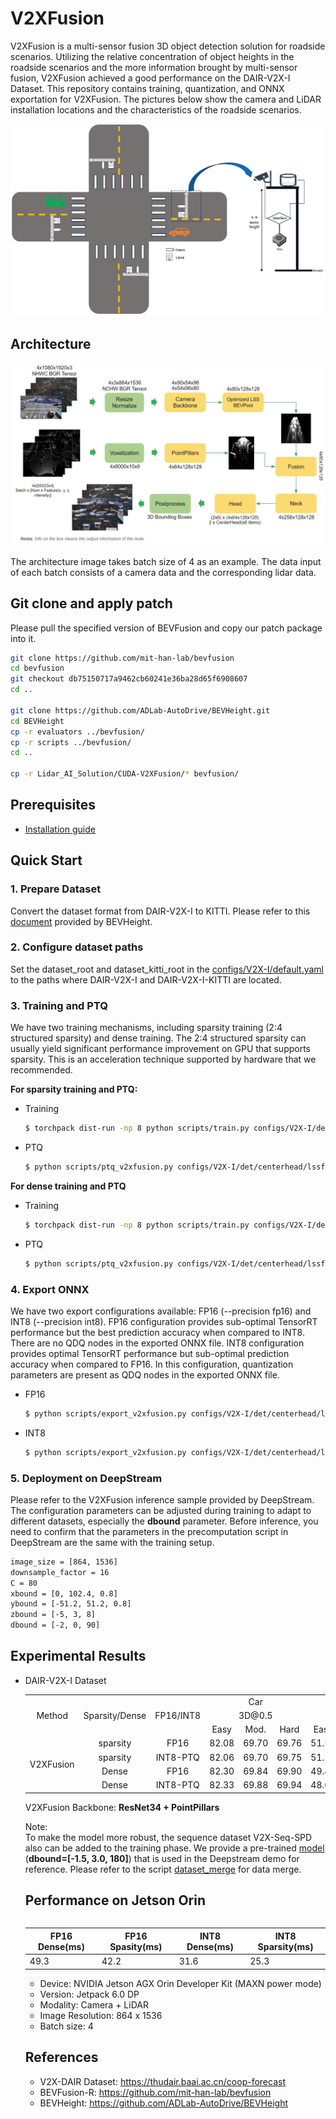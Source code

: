 # V2XFusion
V2XFusion is a multi-sensor fusion 3D object detection solution for roadside scenarios. Utilizing the relative concentration of object heights in the roadside scenarios and the more information brought by multi-sensor fusion, V2XFusion achieved a good performance on the DAIR-V2X-I Dataset. This repository contains training, quantization, and ONNX exportation for V2XFusion. The pictures below show the camera and LiDAR installation locations and the characteristics of the roadside scenarios.

![](assets/Roadside_Scenarios.png)
## Architecture
![](assets/V2XFusion_Network_Architecture.png)

The architecture image takes batch size of 4 as an example. The data input of each batch consists of a camera data and the corresponding lidar data.

## Git clone and apply patch 
Please pull the specified version of BEVFusion and copy our patch package into it.

```bash
git clone https://github.com/mit-han-lab/bevfusion
cd bevfusion
git checkout db75150717a9462cb60241e36ba28d65f6908607
cd ..

git clone https://github.com/ADLab-AutoDrive/BEVHeight.git
cd BEVHeight
cp -r evaluators ../bevfusion/
cp -r scripts ../bevfusion/
cd ..

cp -r Lidar_AI_Solution/CUDA-V2XFusion/* bevfusion/ 
```
## Prerequisites
- [Installation guide](docs/install.md)

## Quick Start 
### 1. Prepare Dataset
Convert the dataset format from DAIR-V2X-I to KITTI. Please refer to this [document](https://github.com/ADLab-AutoDrive/BEVHeight/blob/main/docs/prepare_dataset.md) provided by BEVHeight.

### 2. Configure dataset paths
Set the dataset_root and dataset_kitti_root in the [configs/V2X-I/default.yaml](configs/V2X-I/default.yaml) to the paths where DAIR-V2X-I and DAIR-V2X-I-KITTI are located.

### 3. Training and PTQ
We have two training mechanisms, including sparsity training (2:4 structured sparsity) and dense training. The 2:4 structured sparsity can usually yield significant performance improvement on GPU that supports sparsity. This is an acceleration technique supported by hardware that we recommended.

**For sparsity training and PTQ:**
- Training
    ```bash
   $ torchpack dist-run -np 8 python scripts/train.py configs/V2X-I/det/centerhead/lssfpn/camera+pointpillar/resnet34/default.yaml --mode sparsity
    ```
- PTQ
    ```bash
   $ python scripts/ptq_v2xfusion.py configs/V2X-I/det/centerhead/lssfpn/camera+pointpillar/resnet34/default.yaml sparsity_epoch_100.pth --mode sparsity
    ```
**For dense training and PTQ**
- Training
    ```bash
   $ torchpack dist-run -np 8 python scripts/train.py configs/V2X-I/det/centerhead/lssfpn/camera+pointpillar/resnet34/default.yaml --mode dense
    ```
- PTQ
    ```bash
   $ python scripts/ptq_v2xfusion.py configs/V2X-I/det/centerhead/lssfpn/camera+pointpillar/resnet34/default.yaml dense_epoch_100.pth --mode dense
    ```

### 4. Export ONNX 
We have two export configurations available: FP16 (--precision fp16) and INT8 (--precision int8).
FP16 configuration provides sub-optimal TensorRT performance but the best prediction accuracy when compared to INT8. There are no QDQ nodes in the exported ONNX file.
INT8 configuration provides optimal TensorRT performance but sub-optimal prediction accuracy when compared to FP16. In this configuration, quantization parameters are present as QDQ nodes in the exported ONNX file.
- FP16    
    ```bash
    $ python scripts/export_v2xfusion.py configs/V2X-I/det/centerhead/lssfpn/camera+pointpillar/resnet34/default.yaml ptq.pth --precision fp16
    ```
- INT8
    ```bash
    $ python scripts/export_v2xfusion.py configs/V2X-I/det/centerhead/lssfpn/camera+pointpillar/resnet34/default.yaml ptq.pth --precision int8
    ```
### 5. Deployment on DeepStream
Please refer to the V2XFusion inference sample provided by DeepStream. The configuration parameters can be adjusted during training to adapt to different datasets, especially the **dbound** parameter. Before inference, you need to confirm that the parameters in the precomputation script in DeepStream are the same with the training setup.
```bash
image_size = [864, 1536]
downsample_factor = 16
C = 80 
xbound = [0, 102.4, 0.8]
ybound = [-51.2, 51.2, 0.8]
zbound = [-5, 3, 8]
dbound = [-2, 0, 90]   
```
## Experimental Results
- DAIR-V2X-I Dataset  

    <div align=left>
    <table>
        <tr align=center>
            <td rowspan="3">Method</td> 
            <td rowspan="3" align=center>Sparsity/Dense</td> 
            <td rowspan="3" align=center>FP16/INT8</td> 
            <td colspan="3" align=center>Car</td>
            <td colspan="3" align=center>Pedestrain</td>
            <td colspan="3" align=center>Cyclist</td>
            <td rowspan="3" align=center>model pth</td>
        </tr>
        <tr align=center>
            <td colspan="3" align=center>3D@0.5</td>
            <td colspan="3" align=center>3D@0.25</td>
            <td colspan="3" align=center>3D@0.25</td>
        </tr>
        <tr align=center>
            <td>Easy</td>
            <td>Mod.</td>
            <td>Hard</td>
            <td>Easy</td>
            <td>Mod.</td>
            <td>Hard</td>
            <td>Easy</td>
            <td>Mod.</td>
            <td>Hard</td>
        </tr>
        <tr align=center>
            <td rowspan="4">V2XFusion</td> 
            <td>sparsity</td>
            <td>FP16</td> 
            <td>82.08</td>
            <td>69.70</td>
            <td>69.76</td>
            <td>51.51</td>
            <td>49.15</td>
            <td>49.54</td>
            <td>61.21</td>
            <td>58.07</td>
            <td>58.65</td>
            <td><a href="https://nvidia.box.com/shared/static/gakymhr1e0wc17s7ksswa7409nfhg6zn">model</a></td>
        </tr>
        <tr align=center>
            <td>sparsity</td>
            <td>INT8-PTQ</td> 
            <td>82.06</td>
            <td>69.70</td>
            <td>69.75</td>
            <td>51.13</td>
            <td>48.86</td>
            <td>49.22</td>
            <td>60.95</td>
            <td>57.81</td>
            <td>58.43</td>
            <td><a href="https://nvidia.box.com/shared/static/5s2zjfelbhsmrfmme8g1cm49wuh2y7q3">ptq.pth</a></td>
        </tr>
        <tr align=center>
            <td>Dense</td>
            <td>FP16</td> 
            <td>82.30</td>
            <td>69.84</td>
            <td>69.90</td>
            <td>49.47</td>
            <td>47.31</td>
            <td>47.60</td>
            <td>59.09</td>
            <td>58.29</td>
            <td>58.70</td>
            <td><a href="https://nvidia.box.com/shared/static/o5u4tryaeasgu5k0q92106h9wcyn0t7n">model</a></td>
        </tr>
        <tr align=center>
            <td>Dense</td>
            <td>INT8-PTQ</td> 
            <td>82.33</td>
            <td>69.88</td>
            <td>69.94</td>
            <td>48.60</td>
            <td>46.55</td>
            <td>46.82</td>
            <td>59.28</td>
            <td>58.12</td>
            <td>58.52</td>
            <td><a href="https://nvidia.box.com/shared/static/0u9ax27szfbxdsjkf4oawyxvssg8p8xw">ptq.pth</a></td>
        </tr>
    <table>
    </div>
V2XFusion Backbone: **ResNet34 + PointPillars**

Note:  
To make the model more robust, the sequence dataset V2X-Seq-SPD also can be added to the training phase. We provide a pre-trained [model](https://nvidia.app.box.com/s/xqj7ob2sa3betojf1084juyrlr1eek1a) (**dbound=[-1.5, 3.0, 180]**)  that is used in the Deepstream demo for reference. Please refer to the script [dataset_merge](scripts/dataset_merge.py) for data merge.



## Performance on Jetson Orin
| FP16 Dense(ms)| FP16 Spasity(ms) | INT8 Dense(ms) | INT8 Sparsity(ms) |
| ------ | ------| --------   | ------- |
| 49.3| 42.2  |  31.6       | 25.3   | 

- Device: NVIDIA Jetson AGX Orin Developer Kit (MAXN power mode)
- Version: Jetpack 6.0 DP
- Modality: Camera + LiDAR
- Image Resolution: 864 x 1536
- Batch size: 4


## References
- V2X-DAIR Dataset: https://thudair.baai.ac.cn/coop-forecast
- BEVFusion-R: https://github.com/mit-han-lab/bevfusion
- BEVHeight: https://github.com/ADLab-AutoDrive/BEVHeight


